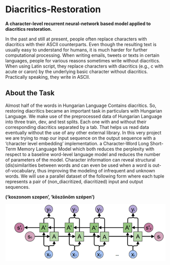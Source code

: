 # Diacritics-Restoration

**A character-level recurrent neural-network based model applied to diacritics restoration.**

  In the past and still at present, people often replace characters with diacritics with their ASCII counterparts. Even though the resulting text is usually easy to understand for humans, it is much harder for further computational processing. When writing emails, tweets or texts in certain languages, people for various reasons sometimes write without diacritics. When using Latin script, they replace characters with diacritics (e.g., c with acute or caron) by the underlying basic character without diacritics. Practically speaking, they write in ASCII.

## About the Task

  Almost half of the words in Hungarian Language Contains diacritics. So, restoring diacritics became an important task in particulars with Hungarian Language.
We make use of the preprocessed data of Hungarian Language into three train, dev, and test splits. Each one with and without their corresponding diacritics separated by a tab. That helps us read data eventually without the use of any other external library. In this very project we are trying to map our input sequence on the output sequence with a ‘character level embedding’ implementation. a Character-Word Long Short-Term Memory Language Model which both reduces the perplexity with respect to a baseline word-level language model and reduces the number of parameters of the model. Character information can reveal structural (dis)similarities between words and can even be used when a word is out-of-vocabulary, thus improving the modeling of infrequent and unknown words. We will use a parallel dataset of the following form where each tuple represents a pair of (non_diacritized, diacritized) input and output sequences.

**(‘koszonom szepen’, ‘köszönöm szépen’)**

![](image/BiLSTM.png)

